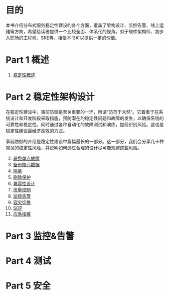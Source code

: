 # 目的
本书介绍分布式服务稳定性建设的各个方面，覆盖了架构设计、监控告警、线上运维等方向，希望给读者提供一个比较全面、体系化的视角。对于软件架构师、初步入职场的工程师、SRE等，相信本书可以提供一定的价值。


# Part 1 概述
1. [稳定性概述](1-overview/README.md)
# Part 2 稳定性架构设计
在稳定性建设中，事前防御是至关重要的一环，所谓“防范于未然”。它着重于在系统设计和开发阶段采取措施，预防潜在的稳定性问题和故障的发生，以确保系统的可靠性和稳定性。同时通过各种自动化的故障测试和演练，提前识别风险。这也是稳定性建设最经济高效的方式。

事前防御的介绍是稳定性建设中篇幅最长的一部分。这一部分，我们会分享几十种常见的稳定性风险，并说明如何通过合理的设计尽可能规避这些风险。

2. [避免单点故障](2-preventive-arch/避免单点故障.md)
1. [备份核心数据](2-preventive-arch/备份.md)
1. [隔离](2-preventive-arch/隔离.md)
1. [删除保护](2-preventive-arch/删除保护.md)
1. [兼容性设计](2-preventive-arch/兼容性设计.md)
1. [流量控制](2-preventive-arch/流量控制.md)
1. [监控告警](2-preventive-arch/监控告警.md)
1. [容灾切换](2-preventive-arch/容灾切换.md)
1. [SOP](2-preventive-arch/SOP.md)
1. [应急指挥](2-preventive-arch/应急指挥.md)

# Part 3 监控&告警

# Part 4 测试

# Part 5 安全